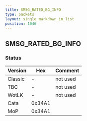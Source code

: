 ```yaml
---
title: SMSG_RATED_BG_INFO
type: packets
layout: single_markdown_in_list
position: 1046
---
```


## SMSG_RATED_BG_INFO

### Status

Version    | Hex        | Comment
---------- | ---------- | ---------- 
Classic    | -          | not used
TBC        | -          | not used
WotLK      | -          | not used
Cata       | 0x34A1     | 
MoP        | 0x34A1     | 